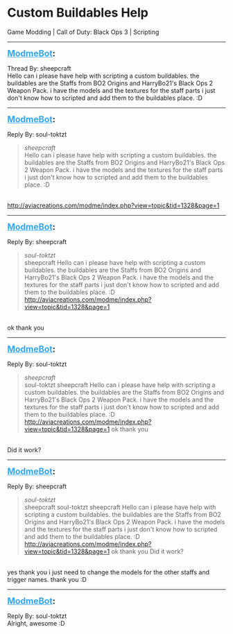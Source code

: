# Custom Buildables Help
Game Modding | Call of Duty: Black Ops 3 | Scripting

---
<strong style="font-size: 1.4em;"><span style="text-decoration: underline;text-decoration-color: #34a7f9;"><span style="color:#34a7f9;">ModmeBot</span></span>:</strong>

<p>Thread By: sheepcraft<br />Hello can i please have help with scripting a custom buildables. the buildables are the Staffs from BO2 Origins and HarryBo21&#39;s Black Ops 2 Weapon Pack. i have the models and the textures for the staff parts i just don&#39;t know how to scripted and add them to the buildables place. :D</p>

---
<strong style="font-size: 1.4em;"><span style="text-decoration: underline;text-decoration-color: #34a7f9;"><span style="color:#34a7f9;">ModmeBot</span></span>:</strong>

<p>Reply By: soul-toktzt<br /><blockquote><em>sheepcraft</em><br />Hello can i please have help with scripting a custom buildables. the buildables are the Staffs from BO2 Origins and HarryBo21&#39;s Black Ops 2 Weapon Pack. i have the models and the textures for the staff parts i just don&#39;t know how to scripted and add them to the buildables place. :D</blockquote><br /><a href="http://aviacreations.com/modme/index.php?view=topic&tid=1328&page=1">http://aviacreations.com/modme/index.php?view=topic&amp;tid=1328&amp;page=1</a></p>

---
<strong style="font-size: 1.4em;"><span style="text-decoration: underline;text-decoration-color: #34a7f9;"><span style="color:#34a7f9;">ModmeBot</span></span>:</strong>

<p>Reply By: sheepcraft<br /><blockquote><em>soul-toktzt</em><br />sheepcraft Hello can i please have help with scripting a custom buildables. the buildables are the Staffs from BO2 Origins and HarryBo21&#39;s Black Ops 2 Weapon Pack. i have the models and the textures for the staff parts i just don&#39;t know how to scripted and add them to the buildables place. :D  <a href="http://aviacreations.com/modme/index.php?view=topic&tid=1328&page=1">http://aviacreations.com/modme/index.php?view=topic&amp;tid=1328&amp;page=1</a></blockquote><br /> ok thank you</p>

---
<strong style="font-size: 1.4em;"><span style="text-decoration: underline;text-decoration-color: #34a7f9;"><span style="color:#34a7f9;">ModmeBot</span></span>:</strong>

<p>Reply By: soul-toktzt<br /><blockquote><em>sheepcraft</em><br />soul-toktzt sheepcraft Hello can i please have help with scripting a custom buildables. the buildables are the Staffs from BO2 Origins and HarryBo21&#39;s Black Ops 2 Weapon Pack. i have the models and the textures for the staff parts i just don&#39;t know how to scripted and add them to the buildables place. :D  <a href="http://aviacreations.com/modme/index.php?view=topic&tid=1328&page=1">http://aviacreations.com/modme/index.php?view=topic&amp;tid=1328&amp;page=1</a>  ok thank you</blockquote><br />Did it work?</p>

---
<strong style="font-size: 1.4em;"><span style="text-decoration: underline;text-decoration-color: #34a7f9;"><span style="color:#34a7f9;">ModmeBot</span></span>:</strong>

<p>Reply By: sheepcraft<br /><blockquote><em>soul-toktzt</em><br />sheepcraft soul-toktzt sheepcraft Hello can i please have help with scripting a custom buildables. the buildables are the Staffs from BO2 Origins and HarryBo21&#39;s Black Ops 2 Weapon Pack. i have the models and the textures for the staff parts i just don&#39;t know how to scripted and add them to the buildables place. :D  <a href="http://aviacreations.com/modme/index.php?view=topic&tid=1328&page=1">http://aviacreations.com/modme/index.php?view=topic&amp;tid=1328&amp;page=1</a>  ok thank you Did it work?</blockquote><br /> yes thank you i just need to change the models for the other staffs and trigger names. thank you :D</p>

---
<strong style="font-size: 1.4em;"><span style="text-decoration: underline;text-decoration-color: #34a7f9;"><span style="color:#34a7f9;">ModmeBot</span></span>:</strong>

<p>Reply By: soul-toktzt<br />Alright, awesome :D</p>
